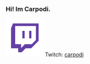 ### Hi! Im Carpodi.
<img src= https://raw.githubusercontent.com/Carpodi/carpodi/main/images/Twitch.png width='100px'/>
 Twitch: <a href="https://twitch.tv/carpodi" target="_blank">carpodi</a

